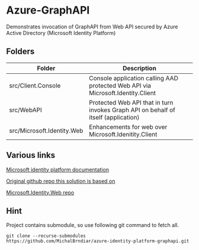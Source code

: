 ﻿# Azure-GraphAPI
Demonstrates invocation of GraphAPI from Web API secured by Azure Active Directory (Microsoft Identity Platform)

## Folders

| Folder          | Description             
| -------------- | ----------------------------------------------------------- |
| src/Client.Console | Console application calling AAD protected Web API via Microsoft.Identity.Client    
| src/WebAPI    | Protected Web API that in turn invokes Graph API on behalf of itself (application) 
| src/Microsoft.Identity.Web    | Enhancements for web over Microsoft.Idenitity.Client


## Various links
[Microsoft identity platform documentation](https://docs.microsoft.com/en-us/azure/active-directory/develop/)

[Original github repo this solution is based on](https://github.com/Azure-Samples/active-directory-dotnet-native-aspnetcore-v2)

[Microsoft.Identity.Web repo](https://github.com/AzureAD/microsoft-identity-web)

## Hint

Project contains submodule, so use following git command to fetch all.

```shell
git clone --recurse-submodules  https://github.com/MichalBrndiar/azure-identity-platform-graphapi.git
```

